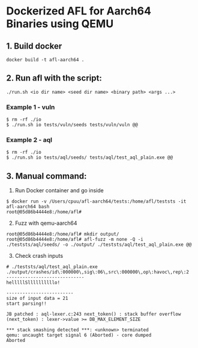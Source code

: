 # Dockerized AFL for Aarch64 Binaries using QEMU

## 1. Build docker
   ```
   docker build -t afl-aarch64 .
   ```

## 2. Run afl with the script:
   ```
   ./run.sh <io dir name> <seed dir name> <binary path> <args ...>
   ```

### Example 1 - vuln

```
$ rm -rf ./io
$ ./run.sh io tests/vuln/seeds tests/vuln/vuln @@
```

### Example 2 - aql
```
$ rm -rf ./io
$ ./run.sh io tests/aql/seeds/ tests/aql/test_aql_plain.exe @@
```

## 3. Manual command:

1) Run Docker container and go inside
```
$ docker run -v /Users/cpuu/afl-aarch64/tests:/home/afl/teststs -it afl-aarch64 bash
root@05d86b4444e8:/home/afl#
```
2) Fuzz with qemu-aarch64
```
root@05d86b4444e8:/home/afl# mkdir output/
root@05d86b4444e8:/home/afl# afl-fuzz -m none -Q -i ./teststs/aql/seeds/ -o ./output/ ./teststs/aql/test_aql_plain.exe @@
```
3) Check crash inputs
```
# ./teststs/aql/test_aql_plain.exe ./output/crashes/id\:000000\,sig\:06\,src\:000000\,op\:havoc\,rep\:2 
-----------------------------
helllllSllllllllllo!

-------------------------
size of input data = 21
start parsing!!

JB patched : aql-lexer.c:243 next_token() : stack buffer overflow (next_token) : lexer->value >= DB_MAX_ELEMENT_SIZE 

*** stack smashing detected ***: <unknown> terminated
qemu: uncaught target signal 6 (Aborted) - core dumped
Aborted
```
